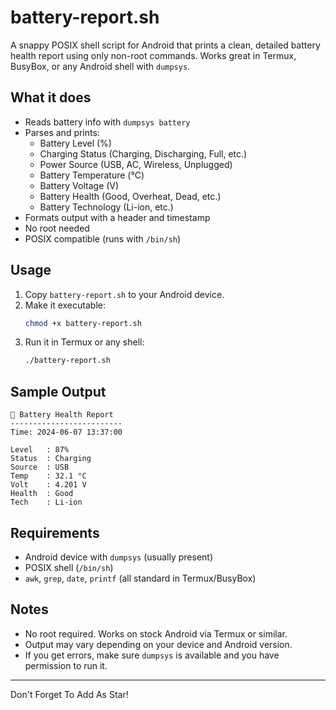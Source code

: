 #  battery-report.sh

A snappy POSIX shell script for Android that prints a clean, detailed battery health report using only non-root commands. Works great in Termux, BusyBox, or any Android shell with `dumpsys`.

## What it does
- Reads battery info with `dumpsys battery`
- Parses and prints:
  - Battery Level (%)
  - Charging Status (Charging, Discharging, Full, etc.)
  - Power Source (USB, AC, Wireless, Unplugged)
  - Battery Temperature (°C)
  - Battery Voltage (V)
  - Battery Health (Good, Overheat, Dead, etc.)
  - Battery Technology (Li-ion, etc.)
- Formats output with a header and timestamp
- No root needed
- POSIX compatible (runs with `/bin/sh`)

## Usage
1. Copy `battery-report.sh` to your Android device.
2. Make it executable:
   ```sh
   chmod +x battery-report.sh
   ```
3. Run it in Termux or any shell:
   ```sh
   ./battery-report.sh
   ```

## Sample Output
```
🔋 Battery Health Report
-------------------------
Time: 2024-06-07 13:37:00

Level   : 87%
Status  : Charging
Source  : USB
Temp    : 32.1 °C
Volt    : 4.201 V
Health  : Good
Tech    : Li-ion
```

## Requirements
- Android device with `dumpsys` (usually present)
- POSIX shell (`/bin/sh`)
- `awk`, `grep`, `date`, `printf` (all standard in Termux/BusyBox)

## Notes
- No root required. Works on stock Android via Termux or similar.
- Output may vary depending on your device and Android version.
- If you get errors, make sure `dumpsys` is available and you have permission to run it.

---
Don't Forget To Add As Star!
